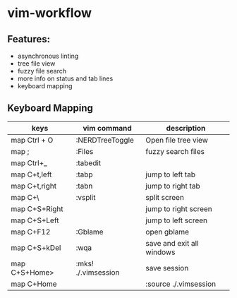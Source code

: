 # vim-workflow

## Features: 
 - asynchronous linting
 - tree file view
 - fuzzy file search
 - more info on status and tab lines
 - keyboard mapping

## Keyboard Mapping 

| keys | vim command | description | 
| ---------|-----------|----------|
| map Ctrl + O | :NERDTreeToggle<CR>| Open file tree view |  
| map ; | :Files<CR>| fuzzy search files |
|map Ctrl+_ | :tabedit<CR>| |
|map C+t,left| :tabp<CR>| jump to left tab |
|map C+t,right| :tabn<CR>| jump to right tab|
|map C+\ | :vsplit<CR>| split screen |
|map C+S+Right| <C-W><Right>| jump to right screen |
|map C+S+Left| <C-W><Left>| jump to left screen |
|map C+F12 | :Gblame<CR> | open gblame |
|map C+S+kDel | :wqa<CR> | save and exit all windows |
|map C+S+Home> | :mks! ./.vimsession<CR> | save session |
|map C+Home| | :source ./.vimsession<CR> | open last saved session for current dir |

